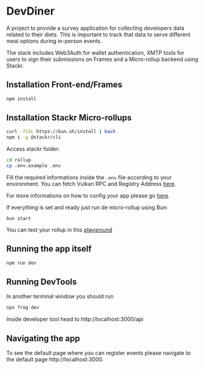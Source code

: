# DevDiner

A project to provide a survey application for collecting developers data related to their diets. This is important to track that data to serve different meal options during in-person events.

The stack includes Web3Auth for wallet authentication, XMTP tools for users to sign their submissions on Frames and a Micro-rollup backend using Stackr.

## Installation Front-end/Frames

```sh
npm install
```

## Installation Stackr Micro-rollups

```sh
curl -fsSL https://bun.sh/install | bash
npm i -g @stackr/cli
```

Access stackr folder:

```sh
cd rollup
cp .env.example .env
```

Fill the required informations inside the `.env` file according to your environment. You can fetch Vulkan RPC and Registry Address [here](https://docs.stf.xyz/build/references/providers-and-rpc/).

For more informations on how to config your app please go [here](https://docs.stf.xyz/build/zero-to-one/build-your-first-mru).

If everything is set and ready just run de micro-rollup using Bun:

```
bun start
```

You can test your rollup in this [playground](https://playground.stf.xyz/)

## Running the app itself

```sh
npm run dev
```

## Running DevTools

In another terminal window you should run

```sh
npx frog dev
```

Inside developer tool head to http://localhost:3000/api

## Navigating the app

To see the default page where you can register events please navigate to the default page http://localhost:3000.
